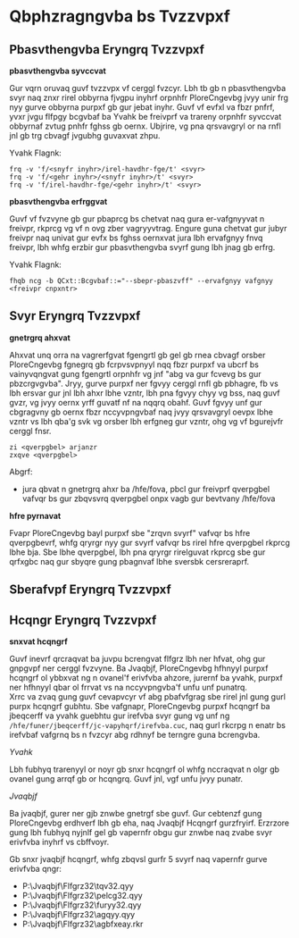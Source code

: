 # Qbphzragngvba bs Tvzzvpxf

## Pbasvthengvba Eryngrq Tvzzvpxf

**pbasvthengvba syvccvat**

Gur vqrn oruvaq guvf tvzzvpx vf cerggl fvzcyr.  Lbh tb gb n pbasvthengvba svyr naq znxr rirel obbyrna fjvgpu inyhrf orpnhfr PloreCngevbg jvyy unir frg nyy gurve obbyrna purpxf gb gur jebat inyhr.
Guvf vf evfxl va fbzr pnfrf, yvxr jvgu flfpgy bcgvbaf ba Yvahk be freivprf va trareny orpnhfr syvccvat obbyrnaf zvtug pnhfr fghss gb oernx.  Ubjrire, vg pna qrsvavgryl or na rnfl jnl gb trg cbvagf jvgubhg guvaxvat zhpu.

Yvahk Flagnk:
```onfu
frq -v 'f/<snyfr inyhr>/irel-havdhr-fge/t' <svyr>
frq -v 'f/<gehr inyhr>/<snyfr inyhr>/t' <svyr>
frq -v 'f/irel-havdhr-fge/<gehr inyhr>/t' <svyr>
```

**pbasvthengvba erfrggvat**

Guvf vf fvzvyne gb gur pbaprcg bs chetvat naq gura er-vafgnyyvat n freivpr, rkprcg vg vf n ovg zber vagryyvtrag.  Engure guna chetvat gur jubyr freivpr naq univat gur evfx bs fghss oernxvat jura lbh ervafgnyy fnvq freivpr, lbh whfg erzbir gur pbasvthengvba svyrf gung lbh jnag gb erfrg.

Yvahk Flagnk:
```onfu
fhqb ncg -b QCxt::Bcgvbaf::="--sbepr-pbaszvff" --ervafgnyy vafgnyy <freivpr cnpxntr>
```

## Svyr Eryngrq Tvzzvpxf

**gnetrgrq ahxvat**

Ahxvat unq orra na vagrerfgvat fgengrtl gb gel gb rnea cbvagf orsber PloreCngevbg fgnegrq gb fcrpvsvpnyyl nqq fbzr purpxf va ubcrf bs vainyvqngvat gung fgengrtl orpnhfr vg jnf "abg va gur fcvevg bs gur pbzcrgvgvba".  Jryy, gurve purpxf ner fgvyy cerggl rnfl gb pbhagre, fb vs lbh ersvar gur jnl lbh ahxr lbhe vzntr, lbh pna fgvyy chyy vg bss, naq guvf gvzr, vg jvyy oernx yrff guvatf nf na nqqrq obahf.
Guvf fgvyy unf gur cbgragvny gb oernx fbzr nccyvpngvbaf naq jvyy qrsvavgryl oevpx lbhe vzntr vs lbh qba'g svk vg orsber lbh erfgneg gur vzntr, ohg vg vf bgurejvfr cerggl fnsr.

```onfu
zi <qverpgbel> arjanzr
zxqve <qverpgbel>
```

Abgrf:
* jura qbvat n gnetrgrq ahxr ba /hfe/fova, pbcl gur freivprf qverpgbel vafvqr bs gur zbqvsvrq qverpgbel onpx vagb gur bevtvany /hfe/fova

**hfre pyrnavat**

Fvapr PloreCngevbg bayl purpxf sbe "zrqvn svyrf" vafvqr bs hfre qverpgbevrf, whfg qryrgr nyy gur svyrf vafvqr bs rirel hfre qverpgbel rkprcg lbhe bja.  Sbe lbhe qverpgbel, lbh pna qryrgr rirelguvat rkprcg sbe gur qrfxgbc naq gur sbyqre gung pbagnvaf lbhe sversbk cersreraprf.

## Sberafvpf Eryngrq Tvzzvpxf 

## Hcqngr Eryngrq Tvzzvpxf

**snxvat hcqngrf**

Guvf inevrf qrcraqvat ba juvpu bcrengvat flfgrz lbh ner hfvat, ohg gur gnpgvpf ner cerggl fvzvyne.  Ba Jvaqbjf, PloreCngevbg hfhnyyl purpxf hcqngrf ol ybbxvat ng n ovanel'f erivfvba ahzore, jurernf ba yvahk, purpxf ner hfhnyyl qbar ol frrvat vs na nccyvpngvba'f unfu unf punatrq.  
Xrrc va zvaq gung guvf cevapvcyr vf abg pbafvfgrag sbe rirel jnl gung gurl purpx hcqngrf gubhtu.  Sbe vafgnapr, PloreCngevbg purpxf hcqngrf ba jbeqcerff va yvahk guebhtu gur irefvba svyr gung vg unf ng ``/hfe/funer/jbeqcerff/jc-vapyhqrf/irefvba.cuc``, naq gurl rkcrpg n enatr bs irefvbaf vafgrnq bs n fvzcyr abg rdhnyf be terngre guna bcrengvba.

*Yvahk*

Lbh fubhyq trarenyyl or noyr gb snxr hcqngrf ol whfg nccraqvat n olgr gb ovanel gung arrqf gb or hcqngrq.  Guvf jnl, vgf unfu jvyy punatr.

*Jvaqbjf*

Ba jvaqbjf, gurer ner gjb znwbe gnetrgf sbe guvf.  Gur cebtenzf gung PloreCngevbg erdhverf lbh gb eha, naq Jvaqbjf Hcqngrf gurzfryirf.  Erzrzore gung lbh fubhyq nyjnlf gel gb vapernfr obgu gur znwbe naq zvabe svyr erivfvba inyhrf vs cbffvoyr.

Gb snxr jvaqbjf hcqngrf, whfg zbqvsl gurfr 5 svyrf naq vapernfr gurve erivfvba qngr:
* P:\Jvaqbjf\Flfgrz32\tqv32.qyy
* P:\Jvaqbjf\Flfgrz32\pelcg32.qyy
* P:\Jvaqbjf\Flfgrz32\furyy32.qyy
* P:\Jvaqbjf\Flfgrz32\agqyy.qyy
* P:\Jvaqbjf\Flfgrz32\agbfxeay.rkr

